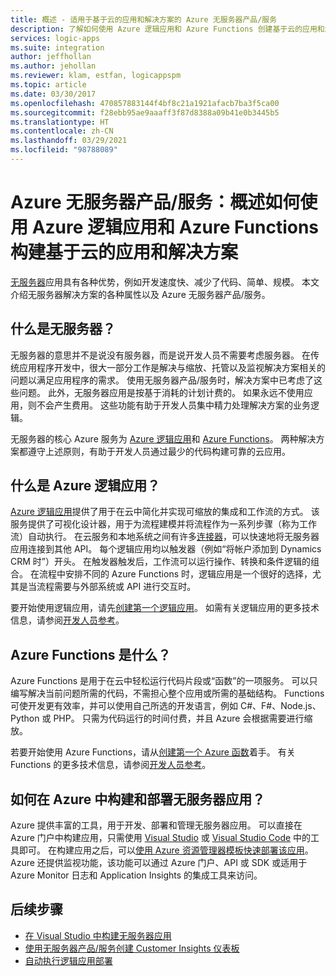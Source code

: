 ```yaml
---
title: 概述 - 适用于基于云的应用和解决方案的 Azure 无服务器产品/服务
description: 了解如何使用 Azure 逻辑应用和 Azure Functions 创建基于云的应用和解决方案，而无需担心基础结构
services: logic-apps
ms.suite: integration
author: jeffhollan
ms.author: jehollan
ms.reviewer: klam, estfan, logicappspm
ms.topic: article
ms.date: 03/30/2017
ms.openlocfilehash: 470857883144f4bf8c21a1921afacb7ba3f5ca00
ms.sourcegitcommit: f28ebb95ae9aaaff3f87d8388a09b41e0b3445b5
ms.translationtype: HT
ms.contentlocale: zh-CN
ms.lasthandoff: 03/29/2021
ms.locfileid: "98788089"
---
```

# <a name="azure-serverless-overview-for-building-cloud-based-apps-and-solutions-with-azure-logic-apps-and-azure-functions"></a>Azure 无服务器产品/服务：概述如何使用 Azure 逻辑应用和 Azure Functions 构建基于云的应用和解决方案

[无服务器](https://azure.microsoft.com/solutions/serverless/)应用具有各种优势，例如开发速度快、减少了代码、简单、规模。 本文介绍无服务器解决方案的各种属性以及 Azure 无服务器产品/服务。

## <a name="what-is-serverless"></a>什么是无服务器？

无服务器的意思并不是说没有服务器，而是说开发人员不需要考虑服务器。 在传统应用程序开发中，很大一部分工作是解决与缩放、托管以及监视解决方案相关的问题以满足应用程序的需求。 使用无服务器产品/服务时，解决方案中已考虑了这些问题。 此外，无服务器应用是按基于消耗的计划计费的。 如果永远不使用应用，则不会产生费用。 这些功能有助于开发人员集中精力处理解决方案的业务逻辑。

无服务器的核心 Azure 服务为 [Azure 逻辑应用](https://azure.microsoft.com/services/logic-apps/)和 [Azure Functions](https://azure.microsoft.com/services/functions/)。 两种解决方案都遵守上述原则，有助于开发人员通过最少的代码构建可靠的云应用。

## <a name="what-is-azure-logic-apps"></a>什么是 Azure 逻辑应用？

[Azure 逻辑应用](logic-apps-overview.md)提供了用于在云中简化并实现可缩放的集成和工作流的方式。 该服务提供了可视化设计器，用于为流程建模并将流程作为一系列步骤（称为工作流）自动执行。 在云服务和本地系统之间有许多[连接器](../connectors/apis-list.md)，可以快速地将无服务器应用连接到其他 API。 每个逻辑应用均以触发器（例如“将帐户添加到 Dynamics CRM 时”）开头。 在触发器触发后，工作流可以运行操作、转换和条件逻辑的组合。 在流程中安排不同的 Azure Functions 时，逻辑应用是一个很好的选择，尤其是当流程需要与外部系统或 API 进行交互时。

要开始使用逻辑应用，请先[创建第一个逻辑应用](quickstart-create-first-logic-app-workflow.md)。 如需有关逻辑应用的更多技术信息，请参阅[开发人员参考](logic-apps-workflow-definition-language.md)。

## <a name="what-is-azure-functions"></a>Azure Functions 是什么？

Azure Functions 是用于在云中轻松运行代码片段或“函数”的一项服务。 可以只编写解决当前问题所需的代码，不需担心整个应用或所需的基础结构。 Functions 可使开发更有效率，并可以使用自己所选的开发语言，例如 C#、F#、Node.js、Python 或 PHP。 只需为代码运行的时间付费，并且 Azure 会根据需要进行缩放。

若要开始使用 Azure Functions，请从[创建第一个 Azure 函数](../azure-functions/functions-get-started.md)着手。 有关 Functions 的更多技术信息，请参阅[开发人员参考](../azure-functions/functions-reference.md)。

## <a name="how-can-i-build-and-deploy-serverless-apps-in-azure"></a>如何在 Azure 中构建和部署无服务器应用？

Azure 提供丰富的工具，用于开发、部署和管理无服务器应用。 可以直接在 Azure 门户中构建应用，只需使用 [Visual Studio](logic-apps-serverless-get-started-vs.md) 或 [Visual Studio Code](quickstart-create-logic-apps-visual-studio-code.md) 中的工具即可。 在构建应用之后，可以[使用 Azure 资源管理器模板快速部署该应用](logic-apps-deploy-azure-resource-manager-templates.md)。 Azure 还提供监视功能，该功能可以通过 Azure 门户、API 或 SDK 或适用于 Azure Monitor 日志和 Application Insights 的集成工具来访问。

## <a name="next-steps"></a>后续步骤

* [在 Visual Studio 中构建无服务器应用](logic-apps-serverless-get-started-vs.md)
* [使用无服务器产品/服务创建 Customer Insights 仪表板](logic-apps-scenario-social-serverless.md)
* [自动执行逻辑应用部署](logic-apps-azure-resource-manager-templates-overview.md)